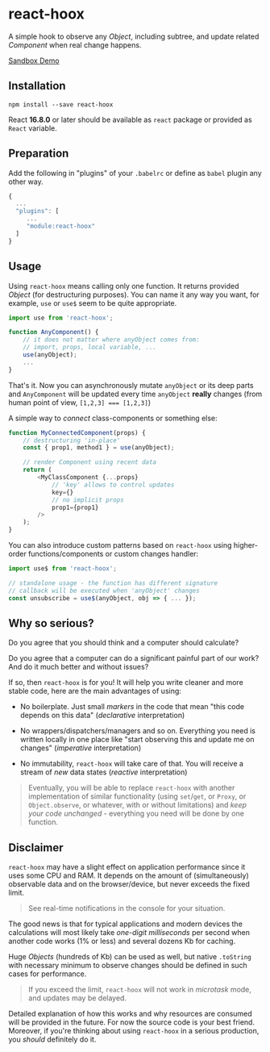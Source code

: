 # react-hoox

A simple hook to observe any *Object*, including subtree, and update related *Component* when real change happens.

[Sandbox Demo](https://codesandbox.io/s/b55w2)


## Installation

```
npm install --save react-hoox
```

React **16.8.0** or later should be available as `react` package or provided as `React` variable.


## Preparation

Add the following in "plugins" of your `.babelrc` or define as `babel` plugin any other way.

```js
{
  ...
  "plugins": [
     ...
     "module:react-hoox"
  ]
}
```


## Usage

Using `react-hoox` means calling only one function. It returns provided *Object* (for destructuring purposes). You can name it any way you want, for example, `use` or `use$` seem to be quite appropriate.

```js
import use from 'react-hoox';

function AnyComponent() {
    // it does not matter where anyObject comes from:
    // import, props, local variable, ...
    use(anyObject);
    ...
}
```

That's it. Now you can asynchronously mutate `anyObject` or its deep parts and `AnyComponent` will be updated every time `anyObject` **really** changes (from human point of view, `[1,2,3] === [1,2,3]`)

A simple way to *connect* class-components or something else:

```js
function MyConnectedComponent(props) {
    // destructuring 'in-place'
    const { prop1, method1 } = use(anyObject);

    // render Component using recent data
    return (
        <MyClassComponent {...props}
            // 'key' allows to control updates
            key={}
            // no implicit props
            prop1={prop1}
        />
    );
}
```

You can also introduce custom patterns based on `react-hoox` using higher-order functions/components or custom changes handler:

```js
import use$ from 'react-hoox';

// standalone usage - the function has different signature
// callback will be executed when 'anyObject' changes
const unsubscribe = use$(anyObject, obj => { ... });
```


## Why so serious?

Do you agree that you should think and a computer should calculate?

Do you agree that a computer can do a significant painful part of our work? And do it much better and without issues?

If so, then `react-hoox` is for you! It will help you write cleaner and more stable code, here are the main advantages of using:

* No boilerplate. Just small *markers* in the code that mean "this code depends on this data" (*declarative* interpretation)

* No wrappers/dispatchers/managers and so on. Everything you need is written locally in one place like "start observing this and update me on changes" (*imperative* interpretation)

* No immutability, `react-hoox` will take care of that. You will receive a stream of *new* data states (*reactive* interpretation)

> Eventually, you will be able to replace `react-hoox` with another implementation of similar functionality (using `set`/`get`, or `Proxy`, or `Object.observe`, or whatever, with or without limitations) and *keep your code unchanged* - everything you need will be done by one function.


## Disclaimer

`react-hoox` may have a slight effect on application performance since it uses some CPU and RAM.
It depends on the amount of (simultaneously) observable data and on the browser/device, but never exceeds the fixed limit.
> See real-time notifications in the console for your situation.

The good news is that for typical applications and modern devices the calculations will most likely take *one-digit milliseconds* per second when another code works (1% or less) and several dozens Kb for caching.

Huge *Objects* (hundreds of Kb) can be used as well, but native `.toString` with necessary minimum to observe changes should be defined in such cases for performance.
>  If you exceed the limit, `react-hoox` will not work in *microtask* mode, and updates may be delayed.

Detailed explanation of how this works and why resources are consumed will be provided in the future. For now the source code is your best friend.
Moreover, if you're thinking about using `react-hoox` in a serious production, you *should* definitely do it. 
